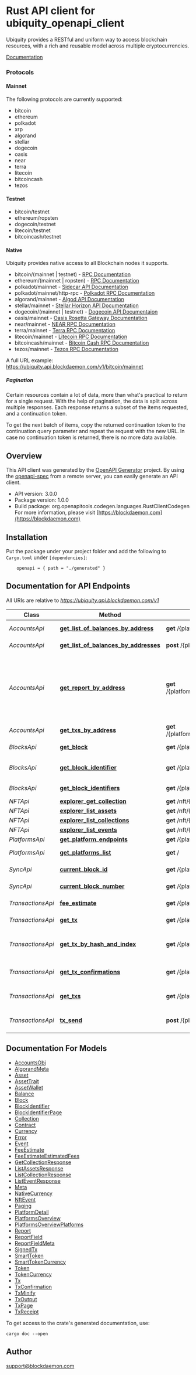 # Rust API client for ubiquity_openapi_client

Ubiquity provides a RESTful and uniform way to access blockchain resources,
with a rich and reusable model across multiple cryptocurrencies.

[Documentation](https://app.blockdaemon.com/docs/ubiquity)

### Protocols
#### Mainnet
The following protocols are currently supported:
* bitcoin
* ethereum
* polkadot
* xrp
* algorand
* stellar
* dogecoin
* oasis
* near
* terra
* litecoin
* bitcoincash
* tezos

#### Testnet
* bitcoin/testnet
* ethereum/ropsten
* dogecoin/testnet
* litecoin/testnet
* bitcoincash/testnet

#### Native
Ubiquity provides native access to all Blockchain nodes it supports.
* bitcoin/(mainnet | testnet) - [RPC Documentation](https://developer.bitcoin.org/reference/rpc/)
* ethereum/(mainnet | ropsten) - [RPC Documentation](https://ethereum.org/en/developers/docs/apis/json-rpc/)
* polkadot/mainnet - [Sidecar API Documentation](https://paritytech.github.io/substrate-api-sidecar/dist/)
* polkadot/mainnet/http-rpc - [Polkadot RPC Documentation](https://polkadot.js.org/docs/substrate/rpc/)
* algorand/mainnet - [Algod API Documentation](https://developer.algorand.org/docs/reference/rest-apis/algod/)
* stellar/mainnet - [Stellar Horizon API Documentation](https://developers.stellar.org/api)
* dogecoin/(mainnet | testnet) - [Dogecoin API Documentaion](https://developer.bitcoin.org/reference/rpc/)
* oasis/mainnet - [Oasis Rosetta Gateway Documentation](https://www.rosetta-api.org/docs/api_identifiers.html#network-identifier)
* near/mainnet - [NEAR RPC Documentation](https://docs.near.org/docs/api/rpc)
* terra/mainnet - [Terra RPC Documentation](https://docs.terra.money/docs/develop/how-to/endpoints.html)
* litecoin/mainnet - [Litecoin RPC Documentation](https://litecoin.info/index.php/Litecoin_API)
* bitcoincash/mainnet - [Bitcoin Cash RPC Documentation](https://docs.bitcoincashnode.org/doc/json-rpc/)
* tezos/mainnet - [Tezos RPC Documentation](https://tezos.gitlab.io/developer/rpc.html)


A full URL example: https://ubiquity.api.blockdaemon.com/v1/bitcoin/mainnet

##### Pagination
Certain resources contain a lot of data, more than what's practical
to return for a single request.
With the help of pagination, the data is split across multiple responses.
Each response returns a subset of the items requested, and a continuation token.

To get the next batch of items, copy the returned continuation token
to the continuation query parameter and repeat the request with the new URL.
In case no continuation token is returned, there is no more data available.


## Overview

This API client was generated by the [OpenAPI Generator](https://openapi-generator.tech) project.  By using the [openapi-spec](https://openapis.org) from a remote server, you can easily generate an API client.

- API version: 3.0.0
- Package version: 1.0.0
- Build package: org.openapitools.codegen.languages.RustClientCodegen
For more information, please visit [https://blockdaemon.com](https://blockdaemon.com)

## Installation

Put the package under your project folder and add the following to `Cargo.toml` under `[dependencies]`:

```
    openapi = { path = "./generated" }
```

## Documentation for API Endpoints

All URIs are relative to *https://ubiquity.api.blockdaemon.com/v1*

Class | Method | HTTP request | Description
------------ | ------------- | ------------- | -------------
*AccountsApi* | [**get_list_of_balances_by_address**](docs/AccountsApi.md#get_list_of_balances_by_address) | **get** /{platform}/{network}/account/{address} | Balances Of Address
*AccountsApi* | [**get_list_of_balances_by_addresses**](docs/AccountsApi.md#get_list_of_balances_by_addresses) | **post** /{platform}/{network}/accounts | Balances Of Addresses
*AccountsApi* | [**get_report_by_address**](docs/AccountsApi.md#get_report_by_address) | **get** /{platform}/{network}/account/{address}/report | A financial report for an address between a time period. Default timescale is within the last 30 days
*AccountsApi* | [**get_txs_by_address**](docs/AccountsApi.md#get_txs_by_address) | **get** /{platform}/{network}/account/{address}/txs | Transactions Of Address
*BlocksApi* | [**get_block**](docs/BlocksApi.md#get_block) | **get** /{platform}/{network}/block/{key} | Block By Number/Hash
*BlocksApi* | [**get_block_identifier**](docs/BlocksApi.md#get_block_identifier) | **get** /{platform}/{network}/block_identifier/{key} | Block Identifier By Number/Hash
*BlocksApi* | [**get_block_identifiers**](docs/BlocksApi.md#get_block_identifiers) | **get** /{platform}/{network}/block_identifiers | Block Identifiers
*NFTApi* | [**explorer_get_collection**](docs/NFTApi.md#explorer_get_collection) | **get** /nft/{protocol}/{network}/collection/{id} | 
*NFTApi* | [**explorer_list_assets**](docs/NFTApi.md#explorer_list_assets) | **get** /nft/{protocol}/{network}/assets | 
*NFTApi* | [**explorer_list_collections**](docs/NFTApi.md#explorer_list_collections) | **get** /nft/{protocol}/{network}/collections | 
*NFTApi* | [**explorer_list_events**](docs/NFTApi.md#explorer_list_events) | **get** /nft/{protocol}/{network}/events | 
*PlatformsApi* | [**get_platform_endpoints**](docs/PlatformsApi.md#get_platform_endpoints) | **get** /{platform}/{network}/ | Platform Info
*PlatformsApi* | [**get_platforms_list**](docs/PlatformsApi.md#get_platforms_list) | **get** / | Platforms overview
*SyncApi* | [**current_block_id**](docs/SyncApi.md#current_block_id) | **get** /{platform}/{network}/sync/block_id | Get current block ID
*SyncApi* | [**current_block_number**](docs/SyncApi.md#current_block_number) | **get** /{platform}/{network}/sync/block_number | Get current block number
*TransactionsApi* | [**fee_estimate**](docs/TransactionsApi.md#fee_estimate) | **get** /{platform}/{network}/tx/estimate_fee | Get fee estimate
*TransactionsApi* | [**get_tx**](docs/TransactionsApi.md#get_tx) | **get** /{platform}/{network}/tx/{id} | Transaction By Hash
*TransactionsApi* | [**get_tx_by_hash_and_index**](docs/TransactionsApi.md#get_tx_by_hash_and_index) | **get** /{platform}/{network}/tx/{id}/{index} | Transaction output by hash and index
*TransactionsApi* | [**get_tx_confirmations**](docs/TransactionsApi.md#get_tx_confirmations) | **get** /{platform}/{network}/tx/{id}/confirmations | Transaction confirmations By Hash
*TransactionsApi* | [**get_txs**](docs/TransactionsApi.md#get_txs) | **get** /{platform}/{network}/txs | Latest transactions of a protocol
*TransactionsApi* | [**tx_send**](docs/TransactionsApi.md#tx_send) | **post** /{platform}/{network}/tx/send | Submit a signed transaction


## Documentation For Models

 - [AccountsObj](docs/AccountsObj.md)
 - [AlgorandMeta](docs/AlgorandMeta.md)
 - [Asset](docs/Asset.md)
 - [AssetTrait](docs/AssetTrait.md)
 - [AssetWallet](docs/AssetWallet.md)
 - [Balance](docs/Balance.md)
 - [Block](docs/Block.md)
 - [BlockIdentifier](docs/BlockIdentifier.md)
 - [BlockIdentifierPage](docs/BlockIdentifierPage.md)
 - [Collection](docs/Collection.md)
 - [Contract](docs/Contract.md)
 - [Currency](docs/Currency.md)
 - [Error](docs/Error.md)
 - [Event](docs/Event.md)
 - [FeeEstimate](docs/FeeEstimate.md)
 - [FeeEstimateEstimatedFees](docs/FeeEstimateEstimatedFees.md)
 - [GetCollectionResponse](docs/GetCollectionResponse.md)
 - [ListAssetsResponse](docs/ListAssetsResponse.md)
 - [ListCollectionResponse](docs/ListCollectionResponse.md)
 - [ListEventResponse](docs/ListEventResponse.md)
 - [Meta](docs/Meta.md)
 - [NativeCurrency](docs/NativeCurrency.md)
 - [NftEvent](docs/NftEvent.md)
 - [Paging](docs/Paging.md)
 - [PlatformDetail](docs/PlatformDetail.md)
 - [PlatformsOverview](docs/PlatformsOverview.md)
 - [PlatformsOverviewPlatforms](docs/PlatformsOverviewPlatforms.md)
 - [Report](docs/Report.md)
 - [ReportField](docs/ReportField.md)
 - [ReportFieldMeta](docs/ReportFieldMeta.md)
 - [SignedTx](docs/SignedTx.md)
 - [SmartToken](docs/SmartToken.md)
 - [SmartTokenCurrency](docs/SmartTokenCurrency.md)
 - [Token](docs/Token.md)
 - [TokenCurrency](docs/TokenCurrency.md)
 - [Tx](docs/Tx.md)
 - [TxConfirmation](docs/TxConfirmation.md)
 - [TxMinify](docs/TxMinify.md)
 - [TxOutput](docs/TxOutput.md)
 - [TxPage](docs/TxPage.md)
 - [TxReceipt](docs/TxReceipt.md)


To get access to the crate's generated documentation, use:

```
cargo doc --open
```

## Author

support@blockdaemon.com

